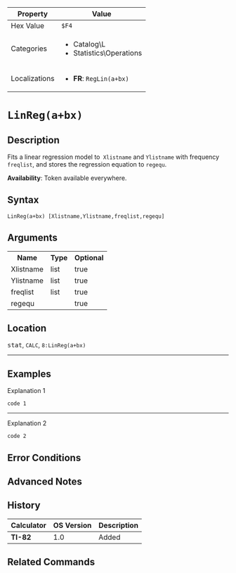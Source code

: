 | Property      | Value |
|---------------|-------|
| Hex Value     | `$F4`|
| Categories    | <ul><li>Catalog\L</li><li>Statistics\Operations</li></ul> |
| Localizations | <ul><li><b>FR</b>: `RegLin(a+bx) `</li></ul> |

# `LinReg(a+bx) `

## Description
Fits a linear regression model to` Xlistname` and `Ylistname` with frequency `freqlist`, and stores the regression equation to `regequ`.


<b>Availability</b>: Token available everywhere.

## Syntax
`LinReg(a+bx) [Xlistname,Ylistname,freqlist,regequ]`

## Arguments
<table>
<tr><th>Name</th><th>Type</th><th>Optional</th></tr>

<tr><td>Xlistname</td><td>list</td><td>true</td></tr>

<tr><td>Ylistname</td><td>list</td><td>true</td></tr>

<tr><td>freqlist</td><td>list</td><td>true</td></tr>

<tr><td>regequ</td><td></td><td>true</td></tr>

</table>

## Location
<kbd>stat</kbd>, `CALC`, `8:LinReg(a+bx)`
<hr>

## Examples

Explanation 1
```ti-basic
code 1
```
---
Explanation 2
```ti-basic
code 2
```

## Error Conditions


## Advanced Notes


## History
| Calculator | OS Version | Description |
|------------|------------|-------------|
| <b>TI-82</b> | 1.0 | Added

## Related Commands

    